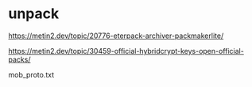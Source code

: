 
# unpack 
https://metin2.dev/topic/20776-eterpack-archiver-packmakerlite/

https://metin2.dev/topic/30459-official-hybridcrypt-keys-open-official-packs/

mob_proto.txt 